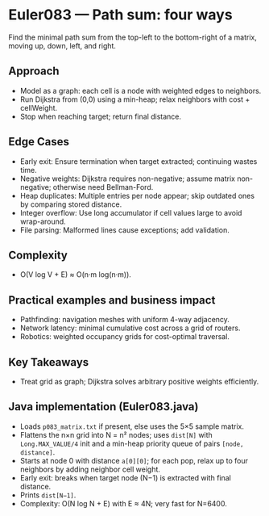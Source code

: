 # Euler083 — Path sum: four ways

Find the minimal path sum from the top-left to the bottom-right of a matrix, moving up, down, left, and right.

## Approach

- Model as a graph: each cell is a node with weighted edges to neighbors.
- Run Dijkstra from (0,0) using a min-heap; relax neighbors with cost + cellWeight.
- Stop when reaching target; return final distance.

## Edge Cases
- Early exit: Ensure termination when target extracted; continuing wastes time.
- Negative weights: Dijkstra requires non-negative; assume matrix non-negative; otherwise need Bellman-Ford.
- Heap duplicates: Multiple entries per node appear; skip outdated ones by comparing stored distance.
- Integer overflow: Use long accumulator if cell values large to avoid wrap-around.
- File parsing: Malformed lines cause exceptions; add validation.

## Complexity
- O(V log V + E) ≈ O(n·m log(n·m)).

## Practical examples and business impact
- Pathfinding: navigation meshes with uniform 4-way adjacency.
- Network latency: minimal cumulative cost across a grid of routers.
- Robotics: weighted occupancy grids for cost-optimal traversal.

## Key Takeaways
- Treat grid as graph; Dijkstra solves arbitrary positive weights efficiently.

## Java implementation (Euler083.java)
- Loads `p083_matrix.txt` if present, else uses the 5×5 sample matrix.
- Flattens the n×n grid into N = n² nodes; uses `dist[N]` with `Long.MAX_VALUE/4` init and a min-heap priority queue of pairs `[node, distance]`.
- Starts at node 0 with distance `a[0][0]`; for each pop, relax up to four neighbors by adding neighbor cell weight.
- Early exit: breaks when target node (N−1) is extracted with final distance.
- Prints `dist[N−1]`.
- Complexity: O(N log N + E) with E ≈ 4N; very fast for N=6400.
